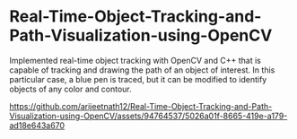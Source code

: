 # Real-Time-Object-Tracking-and-Path-Visualization-using-OpenCV
Implemented real-time object tracking with OpenCV and C++ that is capable of tracking and drawing the path of an object of interest. In this particular case, a blue pen is traced, but it can be modified to identify objects of any color and contour. 





https://github.com/arijeetnath12/Real-Time-Object-Tracking-and-Path-Visualization-using-OpenCV/assets/94764537/5026a01f-8665-419e-a179-ad18e643a670




